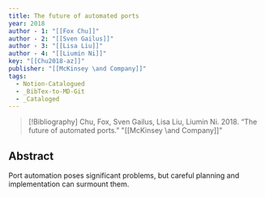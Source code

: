 ```yaml
---
title: The future of automated ports
year: 2018
author - 1: "[[Fox Chu]]"
author - 2: "[[Sven Gailus]]"
author - 3: "[[Lisa Liu]]"
author - 4: "[[Liumin Ni]]"
key: "[[Chu2018-az]]"
publisher: "[[McKinsey \and Company]]"
tags:
  - Notion-Catalogued
  - _BibTex-to-MD-Git
  - _Cataloged
---
```


> [!Bibliography]
> Chu, Fox, Sven Gailus, Lisa Liu, Liumin Ni. 2018. “The future of automated ports.” "[[McKinsey \and Company]]"

## Abstract
Port automation poses significant problems, but careful planning and implementation can surmount them.